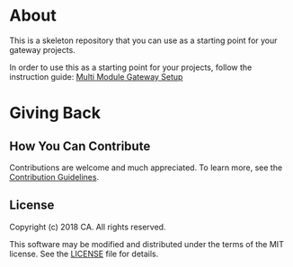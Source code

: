# About
This is a skeleton repository that you can use as a starting point for your gateway projects.

In order to use this as a starting point for your projects, follow the instruction guide: [Multi Module Gateway Setup](https://github.com/CAAPIM/gateway-developer-multimodule-skeleton-repo/wiki/1.-Getting-Started-with-the-Multiple-Module-Gateway-Developer-Repository)

# Giving Back
## How You Can Contribute
Contributions are welcome and much appreciated. To learn more, see the [Contribution Guidelines][contributing].

## License

Copyright (c) 2018 CA. All rights reserved.

This software may be modified and distributed under the terms
of the MIT license. See the [LICENSE][license-link] file for details.


 [license-link]: /LICENSE
 [contributing]: /CONTRIBUTING.md
